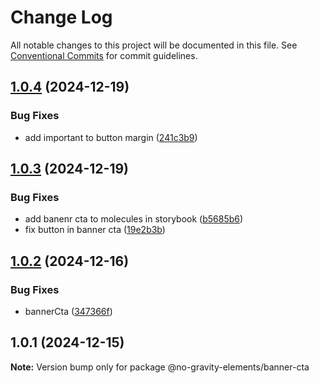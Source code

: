 # Change Log

All notable changes to this project will be documented in this file.
See [Conventional Commits](https://conventionalcommits.org) for commit guidelines.

## [1.0.4](https://github.com/no-gravity-company/no-gravity-elements/compare/@no-gravity-elements/banner-cta@1.0.3...@no-gravity-elements/banner-cta@1.0.4) (2024-12-19)

### Bug Fixes

- add important to button margin ([241c3b9](https://github.com/no-gravity-company/no-gravity-elements/commit/241c3b9086448d78b848aefcd0c3e532f20bc5a8))

## [1.0.3](https://github.com/no-gravity-company/no-gravity-elements/compare/@no-gravity-elements/banner-cta@1.0.2...@no-gravity-elements/banner-cta@1.0.3) (2024-12-19)

### Bug Fixes

- add banenr cta to molecules in storybook ([b5685b6](https://github.com/no-gravity-company/no-gravity-elements/commit/b5685b6f21afcbf68a6c684037c17708e496695f))
- fix button in banner cta ([19e2b3b](https://github.com/no-gravity-company/no-gravity-elements/commit/19e2b3b11a8c69ce6699960227b9809ada4c56ba))

## [1.0.2](https://github.com/no-gravity-company/no-gravity-elements/compare/@no-gravity-elements/banner-cta@1.0.1...@no-gravity-elements/banner-cta@1.0.2) (2024-12-16)

### Bug Fixes

- bannerCta ([347366f](https://github.com/no-gravity-company/no-gravity-elements/commit/347366fa053a3dfa89368576c3fb262f58a4d486))

## 1.0.1 (2024-12-15)

**Note:** Version bump only for package @no-gravity-elements/banner-cta
